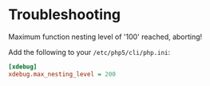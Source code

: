 # Troubleshooting

Maximum function nesting level of '100' reached, aborting!

Add the following to your `/etc/php5/cli/php.ini`:

~~~ini
[xdebug]
xdebug.max_nesting_level = 200
~~~
